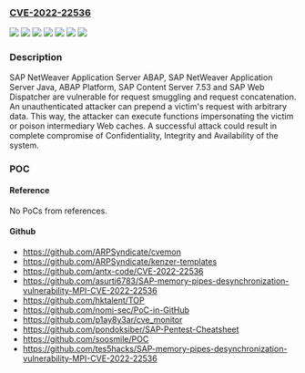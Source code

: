 ### [CVE-2022-22536](https://cve.mitre.org/cgi-bin/cvename.cgi?name=CVE-2022-22536)
![](https://img.shields.io/static/v1?label=Product&message=SAP%20Content%20Server&color=blue)
![](https://img.shields.io/static/v1?label=Product&message=SAP%20NetWeaver%20and%20ABAP%20Platform&color=blue)
![](https://img.shields.io/static/v1?label=Product&message=SAP%20Web%20Dispatcher&color=blue)
![](https://img.shields.io/static/v1?label=Version&message=%3C7.49%20&color=brighgreen)
![](https://img.shields.io/static/v1?label=Version&message=%3C7.53%20&color=brighgreen)
![](https://img.shields.io/static/v1?label=Version&message=%3CKERNEL%207.22%20&color=brighgreen)
![](https://img.shields.io/static/v1?label=Vulnerability&message=CWE-444&color=brighgreen)

### Description

SAP NetWeaver Application Server ABAP, SAP NetWeaver Application Server Java, ABAP Platform, SAP Content Server 7.53 and SAP Web Dispatcher are vulnerable for request smuggling and request concatenation. An unauthenticated attacker can prepend a victim's request with arbitrary data. This way, the attacker can execute functions impersonating the victim or poison intermediary Web caches. A successful attack could result in complete compromise of Confidentiality, Integrity and Availability of the system.

### POC

#### Reference
No PoCs from references.

#### Github
- https://github.com/ARPSyndicate/cvemon
- https://github.com/ARPSyndicate/kenzer-templates
- https://github.com/antx-code/CVE-2022-22536
- https://github.com/asurti6783/SAP-memory-pipes-desynchronization-vulnerability-MPI-CVE-2022-22536
- https://github.com/hktalent/TOP
- https://github.com/nomi-sec/PoC-in-GitHub
- https://github.com/p1ay8y3ar/cve_monitor
- https://github.com/pondoksiber/SAP-Pentest-Cheatsheet
- https://github.com/soosmile/POC
- https://github.com/tes5hacks/SAP-memory-pipes-desynchronization-vulnerability-MPI-CVE-2022-22536

